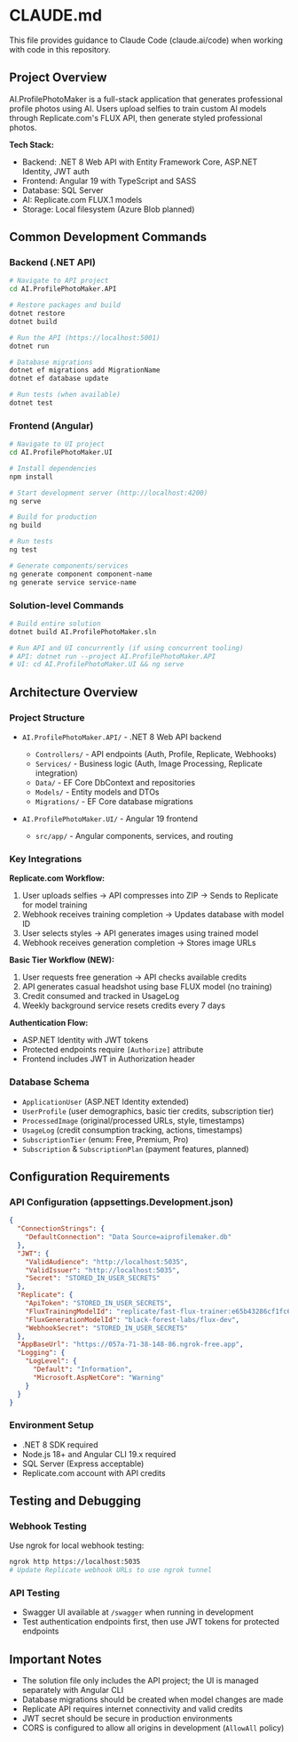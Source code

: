 # CLAUDE.md

This file provides guidance to Claude Code (claude.ai/code) when working with code in this repository.

## Project Overview

AI.ProfilePhotoMaker is a full-stack application that generates professional profile photos using AI. Users upload selfies to train custom AI models through Replicate.com's FLUX API, then generate styled professional photos.

**Tech Stack:**
- Backend: .NET 8 Web API with Entity Framework Core, ASP.NET Identity, JWT auth
- Frontend: Angular 19 with TypeScript and SASS
- Database: SQL Server
- AI: Replicate.com FLUX.1 models
- Storage: Local filesystem (Azure Blob planned)

## Common Development Commands

### Backend (.NET API)
```bash
# Navigate to API project
cd AI.ProfilePhotoMaker.API

# Restore packages and build
dotnet restore
dotnet build

# Run the API (https://localhost:5001)
dotnet run

# Database migrations
dotnet ef migrations add MigrationName
dotnet ef database update

# Run tests (when available)
dotnet test
```

### Frontend (Angular)
```bash
# Navigate to UI project
cd AI.ProfilePhotoMaker.UI

# Install dependencies
npm install

# Start development server (http://localhost:4200)
ng serve

# Build for production
ng build

# Run tests
ng test

# Generate components/services
ng generate component component-name
ng generate service service-name
```

### Solution-level Commands
```bash
# Build entire solution
dotnet build AI.ProfilePhotoMaker.sln

# Run API and UI concurrently (if using concurrent tooling)
# API: dotnet run --project AI.ProfilePhotoMaker.API
# UI: cd AI.ProfilePhotoMaker.UI && ng serve
```

## Architecture Overview

### Project Structure
- `AI.ProfilePhotoMaker.API/` - .NET 8 Web API backend
  - `Controllers/` - API endpoints (Auth, Profile, Replicate, Webhooks)
  - `Services/` - Business logic (Auth, Image Processing, Replicate integration)
  - `Data/` - EF Core DbContext and repositories
  - `Models/` - Entity models and DTOs
  - `Migrations/` - EF Core database migrations

- `AI.ProfilePhotoMaker.UI/` - Angular 19 frontend
  - `src/app/` - Angular components, services, and routing

### Key Integrations

**Replicate.com Workflow:**
1. User uploads selfies → API compresses into ZIP → Sends to Replicate for model training
2. Webhook receives training completion → Updates database with model ID
3. User selects styles → API generates images using trained model
4. Webhook receives generation completion → Stores image URLs

**Basic Tier Workflow (NEW):**
1. User requests free generation → API checks available credits
2. API generates casual headshot using base FLUX model (no training)
3. Credit consumed and tracked in UsageLog
4. Weekly background service resets credits every 7 days

**Authentication Flow:**
- ASP.NET Identity with JWT tokens
- Protected endpoints require `[Authorize]` attribute
- Frontend includes JWT in Authorization header

### Database Schema
- `ApplicationUser` (ASP.NET Identity extended)
- `UserProfile` (user demographics, basic tier credits, subscription tier)
- `ProcessedImage` (original/processed URLs, style, timestamps)
- `UsageLog` (credit consumption tracking, actions, timestamps)
- `SubscriptionTier` (enum: Free, Premium, Pro)
- `Subscription` & `SubscriptionPlan` (payment features, planned)

## Configuration Requirements

### API Configuration (appsettings.Development.json)
```json
{
  "ConnectionStrings": {
    "DefaultConnection": "Data Source=aiprofilemaker.db"
  },
  "JWT": {
    "ValidAudience": "http://localhost:5035",
    "ValidIssuer": "http://localhost:5035", 
    "Secret": "STORED_IN_USER_SECRETS"    
  },
  "Replicate": {
    "ApiToken": "STORED_IN_USER_SECRETS",
    "FluxTrainingModelId": "replicate/fast-flux-trainer:e65b43286cf1fc648ebac89c32149769637c0410f5346b97c251cdbc3fc3da1a",
    "FluxGenerationModelId": "black-forest-labs/flux-dev",
    "WebhookSecret": "STORED_IN_USER_SECRETS"
  },
  "AppBaseUrl": "https://057a-71-38-148-86.ngrok-free.app",
  "Logging": {
    "LogLevel": {
      "Default": "Information",
      "Microsoft.AspNetCore": "Warning"
    }
  }
}
```

### Environment Setup
- .NET 8 SDK required
- Node.js 18+ and Angular CLI 19.x required
- SQL Server (Express acceptable)
- Replicate.com account with API credits

## Testing and Debugging

### Webhook Testing
Use ngrok for local webhook testing:
```bash
ngrok http https://localhost:5035
# Update Replicate webhook URLs to use ngrok tunnel
```

### API Testing
- Swagger UI available at `/swagger` when running in development
- Test authentication endpoints first, then use JWT tokens for protected endpoints

## Important Notes

- The solution file only includes the API project; the UI is managed separately with Angular CLI
- Database migrations should be created when model changes are made
- Replicate API requires internet connectivity and valid credits
- JWT secret should be secure in production environments
- CORS is configured to allow all origins in development (`AllowAll` policy)